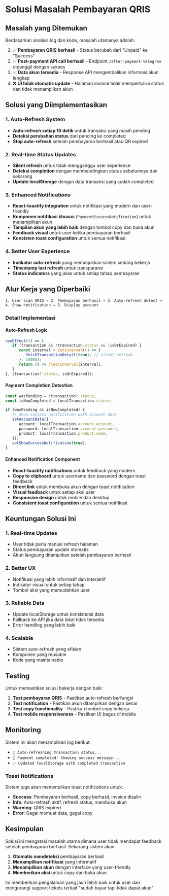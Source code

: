 # Solusi Masalah Pembayaran QRIS

## Masalah yang Ditemukan

Berdasarkan analisis log dan kode, masalah utamanya adalah:

1. ✅ **Pembayaran QRIS berhasil** - Status berubah dari "Unpaid" ke "Success"
2. ✅ **Post-payment API call berhasil** - Endpoint `/after-payment-telegram` dipanggil dengan sukses
3. ✅ **Data akun tersedia** - Response API mengembalikan informasi akun lengkap
4. ❌ **UI tidak otomatis update** - Halaman invoice tidak memperbarui status dan tidak menampilkan akun

## Solusi yang Diimplementasikan

### 1. Auto-Refresh System

-  **Auto-refresh setiap 10 detik** untuk transaksi yang masih pending
-  **Deteksi perubahan status** dari pending ke completed
-  **Stop auto-refresh** setelah pembayaran berhasil atau QR expired

### 2. Real-time Status Updates

-  **Silent refresh** untuk tidak mengganggu user experience
-  **Deteksi completion** dengan membandingkan status sebelumnya dan sekarang
-  **Update localStorage** dengan data transaksi yang sudah completed

### 3. Enhanced Notifications

-  **React-toastify integration** untuk notifikasi yang modern dan user-friendly
-  **Komponen notifikasi khusus** (`PaymentSuccessNotification`) untuk menampilkan akun
-  **Tampilan akun yang lebih baik** dengan tombol copy dan buka akun
-  **Feedback visual** untuk user ketika pembayaran berhasil
-  **Konsisten toast configuration** untuk semua notifikasi

### 4. Better User Experience

-  **Indikator auto-refresh** yang menunjukkan sistem sedang bekerja
-  **Timestamp last refresh** untuk transparansi
-  **Status indicators** yang jelas untuk setiap tahap pembayaran

## Alur Kerja yang Diperbaiki

```
1. User scan QRIS → 2. Pembayaran berhasil → 3. Auto-refresh detect → 4. Show notification → 5. Display account
```

### Detail Implementasi

#### Auto-Refresh Logic

```typescript
useEffect(() => {
   if (transaction && !transaction.status && !isQrExpired) {
      const interval = setInterval(() => {
         fetchTransactionDetail(true); // silent refresh
      }, 10000);
      return () => clearInterval(interval);
   }
}, [transaction?.status, isQrExpired]);
```

#### Payment Completion Detection

```typescript
const wasPending = !transaction?.status;
const isNowCompleted = localTransaction.status;

if (wasPending && isNowCompleted) {
   // Show success notification with account data
   setAccountData({
      account: localTransaction.account.account,
      password: localTransaction.account.password,
      product: localTransaction.product.name,
   });
   setShowSuccessNotification(true);
}
```

#### Enhanced Notification Component

-  **React-toastify notifications** untuk feedback yang modern
-  **Copy to clipboard** untuk username dan password dengan toast feedback
-  **Direct link** untuk membuka akun dengan toast notification
-  **Visual feedback** untuk setiap aksi user
-  **Responsive design** untuk mobile dan desktop
-  **Consistent toast configuration** untuk semua notifikasi

## Keuntungan Solusi Ini

### 1. **Real-time Updates**

-  User tidak perlu manual refresh halaman
-  Status pembayaran update otomatis
-  Akun langsung ditampilkan setelah pembayaran berhasil

### 2. **Better UX**

-  Notifikasi yang lebih informatif dan interaktif
-  Indikator visual untuk setiap tahap
-  Tombol aksi yang memudahkan user

### 3. **Reliable Data**

-  Update localStorage untuk konsistensi data
-  Fallback ke API jika data lokal tidak tersedia
-  Error handling yang lebih baik

### 4. **Scalable**

-  Sistem auto-refresh yang efisien
-  Komponen yang reusable
-  Kode yang maintainable

## Testing

Untuk memastikan solusi bekerja dengan baik:

1. **Test pembayaran QRIS** - Pastikan auto-refresh berfungsi
2. **Test notification** - Pastikan akun ditampilkan dengan benar
3. **Test copy functionality** - Pastikan tombol copy bekerja
4. **Test mobile responsiveness** - Pastikan UI bagus di mobile

## Monitoring

Sistem ini akan menampilkan log berikut:

-  `🔄 Auto-refreshing transaction status...`
-  `🎉 Payment completed! Showing success message...`
-  `✅ Updated localStorage with completed transaction`

### Toast Notifications

Sistem juga akan menampilkan toast notifications untuk:

-  **Success**: Pembayaran berhasil, copy berhasil, invoice disalin
-  **Info**: Auto-refresh aktif, refresh status, membuka akun
-  **Warning**: QRIS expired
-  **Error**: Gagal memuat data, gagal copy

## Kesimpulan

Solusi ini mengatasi masalah utama dimana user tidak mendapat feedback setelah pembayaran berhasil. Sekarang sistem akan:

1. **Otomatis mendeteksi** pembayaran berhasil
2. **Menampilkan notifikasi** yang informatif
3. **Menampilkan akun** dengan interface yang user-friendly
4. **Memberikan aksi** untuk copy dan buka akun

Ini memberikan pengalaman yang jauh lebih baik untuk user dan mengurangi support tickets terkait "sudah bayar tapi tidak dapat akun".

